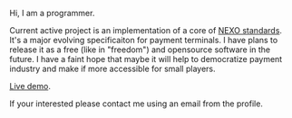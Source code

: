 Hi, I am a programmer.

Current active project is an implementation of a core of
[NEXO standards](https://www.nexo-standards.org/). It's a major evolving
specificaiton for payment terminals. I have plans to release it as a
free (like in "freedom") and opensource software in the future. I have a
faint hope that maybe it will help to democratize payment industry and make
if more accessible for small players.

[Live demo](http://139.162.175.251:5000/nexo).

If your interested please contact me using an email from the profile.
